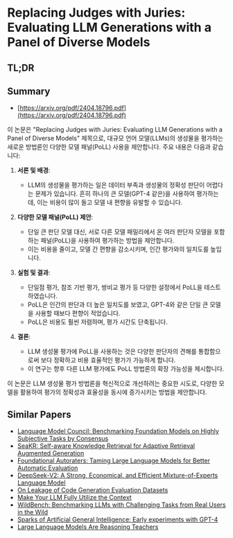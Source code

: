 # Replacing Judges with Juries: Evaluating LLM Generations with a Panel of Diverse Models
## TL;DR
## Summary
- [https://arxiv.org/pdf/2404.18796.pdf](https://arxiv.org/pdf/2404.18796.pdf)

이 논문은 "Replacing Judges with Juries: Evaluating LLM Generations with a Panel of Diverse Models" 제목으로, 대규모 언어 모델(LLMs)의 생성물을 평가하는 새로운 방법론인 다양한 모델 패널(PoLL) 사용을 제안합니다. 주요 내용은 다음과 같습니다:

1. **서론 및 배경**:
   - LLM의 생성물을 평가하는 일은 데이터 부족과 생성물의 정확성 판단이 어렵다는 문제가 있습니다. 흔히 하나의 큰 모델(GPT-4 같은)을 사용하여 평가하는데, 이는 비용이 많이 들고 모델 내 편향을 유발할 수 있습니다.

2. **다양한 모델 패널(PoLL) 제안**:
   - 단일 큰 판단 모델 대신, 서로 다른 모델 패밀리에서 온 여러 판단자 모델을 포함하는 패널(PoLL)을 사용하여 평가하는 방법을 제안합니다.
   - 이는 비용을 줄이고, 모델 간 편향을 감소시키며, 인간 평가와의 일치도를 높입니다.

3. **실험 및 결과**:
   - 단일점 평가, 참조 기반 평가, 쌍비교 평가 등 다양한 설정에서 PoLL을 테스트하였습니다.
   - PoLL은 인간의 판단과 더 높은 일치도를 보였고, GPT-4와 같은 단일 큰 모델을 사용할 때보다 편향이 적었습니다.
   - PoLL은 비용도 훨씬 저렴하며, 평가 시간도 단축됩니다.

4. **결론**:
   - LLM 생성물 평가에 PoLL을 사용하는 것은 다양한 판단자의 견해를 통합함으로써 보다 정확하고 비용 효율적인 평가가 가능하게 합니다.
   - 이 연구는 향후 다른 LLM 평가에도 PoLL 방법론의 확장 가능성을 제시합니다.

이 논문은 LLM 생성물 평가 방법론을 혁신적으로 개선하려는 중요한 시도로, 다양한 모델을 활용하여 평가의 정확성과 효율성을 동시에 증가시키는 방법을 제안합니다.

## Similar Papers
- [Language Model Council: Benchmarking Foundation Models on Highly Subjective Tasks by Consensus](2406.08598.md)
- [SeaKR: Self-aware Knowledge Retrieval for Adaptive Retrieval Augmented Generation](2406.19215.md)
- [Foundational Autoraters: Taming Large Language Models for Better Automatic Evaluation](2407.10817.md)
- [DeepSeek-V2: A Strong, Economical, and Efficient Mixture-of-Experts Language Model](2405.04434.md)
- [On Leakage of Code Generation Evaluation Datasets](2407.07565.md)
- [Make Your LLM Fully Utilize the Context](2404.16811.md)
- [WildBench: Benchmarking LLMs with Challenging Tasks from Real Users in the Wild](2406.04770.md)
- [Sparks of Artificial General Intelligence: Early experiments with GPT-4](2303.12712.md)
- [Large Language Models Are Reasoning Teachers](2212.10071.md)
